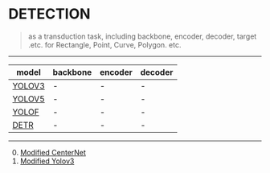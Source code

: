 
# DETECTION
> as a transduction task, including backbone, encoder, decoder, target .etc.
> for Rectangle, Point, Curve, Polygon. etc.

---
model | backbone | encoder | decoder
--- | --- | --- | ---
[YOLOV3]() | - | - | -
[YOLOV5]() | - | - | -
[YOLOF]() | - | - | -
[DETR]() | - | - | -

--- 
0. [Modified CenterNet](https://github.com/lyuwenyu/pytorch_workspace/tree/master/centernet)
1. [Modified Yolov3](https://github.com/lyuwenyu/pytorch_workspace/tree/master/yolov3)

